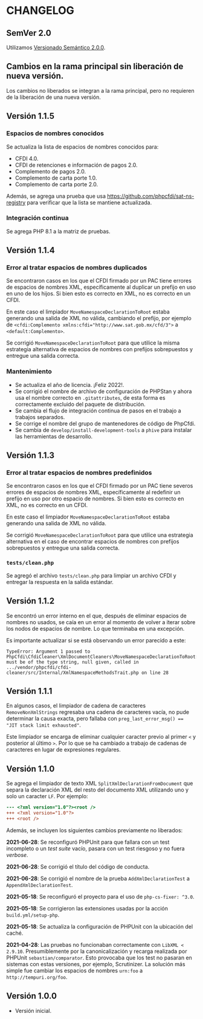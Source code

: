 # CHANGELOG

## SemVer 2.0

Utilizamos [Versionado Semántico 2.0.0](SEMVER.md).

## Cambios en la rama principal sin liberación de nueva versión.

Los cambios no liberados se integran a la rama principal, pero no requieren de la liberación de una nueva versión.

## Versión 1.1.5

### Espacios de nombres conocidos

Se actualiza la lista de espacios de nombres conocidos para:

- CFDI 4.0.
- CFDI de retenciones e información de pagos 2.0.
- Complemento de pagos 2.0.
- Complemento de carta porte 1.0.
- Complemento de carta porte 2.0.

Además, se agrega una prueba que usa <https://github.com/phpcfdi/sat-ns-registry> para verificar que la lista
se mantiene actualizada.

### Integración continua

Se agrega PHP 8.1 a la matriz de pruebas.

## Versión 1.1.4

### Error al tratar espacios de nombres duplicados

Se encontraron casos en los que el CFDI firmado por un PAC tiene errores de espacios de nombres XML,
específicamente al duplicar un prefijo en uso en uno de los hijos. Si bien esto es correcto en XML,
no es correcto en un CFDI.

En este caso el limpiador `MoveNamespaceDeclarationToRoot` estaba generando una salida de XML no válida,
cambiando el prefijo, por ejemplo de `<cfdi:Complemento xmlns:cfdi="http://www.sat.gob.mx/cfd/3">`
a `<default:Complemento>`.

Se corrigió `MoveNamespaceDeclarationToRoot` para que utilice la misma estrategia alternativa de
espacios de nombres con prefijos sobrepuestos y entregue una salida correcta.

### Mantenimiento

- Se actualiza el año de licencia. ¡Feliz 2022!.
- Se corrigió el nombre de archivo de configuración de PHPStan y ahora usa el nombre correcto en `.gitattributes`,
de esta forma es correctamente excluido del paquete de distribución.
- Se cambia el flujo de integración continua de pasos en el trabajo a trabajos separados.
- Se corrige el nombre del grupo de mantenedores de código de PhpCfdi.
- Se cambia de `develop/install-development-tools` a `phive` para instalar las herramientas de desarrollo.

## Versión 1.1.3

### Error al tratar espacios de nombres predefinidos

Se encontraron casos en los que el CFDI firmado por un PAC tiene severos errores de espacios de nombres XML,
específicamente al redefinir un prefijo en uso por otro espacio de nombres. Si bien esto es correcto en XML,
no es correcto en un CFDI.

En este caso el limpiador `MoveNamespaceDeclarationToRoot` estaba generando una salida de XML no válida.

Se corrigió `MoveNamespaceDeclarationToRoot` para que utilice una estrategia alternativa en el caso de encontrar
espacios de nombres con prefijos sobrepuestos y entregue una salida correcta.

### `tests/clean.php`

Se agregó el archivo `tests/clean.php` para limpiar un archivo CFDI y entregar la respuesta en la salida estándar.

## Versión 1.1.2

Se encontró un error interno en el que, después de eliminar espacios de nombres no usados, se caía en un error
al momento de volver a iterar sobre los nodos de espacios de nombre. Lo que terminaba en una excepción.

Es importante actualizar si se está observando un error parecido a este:

```
TypeError: Argument 1 passed to PhpCfdi\CfdiCleaner\XmlDocumentCleaners\MoveNamespaceDeclarationToRoot::isNamespaceReserved()
must be of the type string, null given, called in .../vendor/phpcfdi/cfdi-cleaner/src/Internal/XmlNamespaceMethodsTrait.php on line 28
```

## Versión 1.1.1

En algunos casos, el limpiador de cadena de caracteres `RemoveNonXmlStrings` regresaba una cadena de caracteres vacía,
no pude determinar la causa exacta, pero fallaba con `preg_last_error_msg() == "JIT stack limit exhausted"`.

Este limpiador se encarga de eliminar cualquier caracter previo al primer `<` y posterior al último `>`.
Por lo que se ha cambiado a trabajo de cadenas de caracteres en lugar de expresiones regulares.

## Versión 1.1.0

Se agrega el limpiador de texto XML `SplitXmlDeclarationFromDocument` que separa la declaración XML del resto del
documento XML utilizando uno y solo un caracter `LF`. Por ejemplo:

```diff
--- <?xml version="1.0"?><root />
+++ <?xml version="1.0"?>
+++ <root />
```

Además, se incluyen los siguientes cambios previamente no liberados:

**2021-06-28**: Se reconfiguró PHPUnit para que fallara con un test incompleto o un *test suite* vacío,
pasara con un test riesgoso y no fuera *verbose*. 

**2021-06-28**: Se corrigió el título del código de conducta.

**2021-06-28**: Se corrigió el nombre de la prueba `AddXmlDeclarationTest` a `AppendXmlDeclarationTest`.

**2021-05-18**: Se reconfiguró el proyecto para el uso de `php-cs-fixer: ^3.0`.

**2021-05-18**: Se corrigieron las extensiones usadas por la acción `build.yml/setup-php`.

**2021-05-18**: Se actualiza la configuración de PHPUnit con la ubicación del caché.

**2021-04-28**: Las pruebas no funcionaban correctamente con `LibXML < 2.9.10`.
Presumiblemente por la canonicalización y recarga realizada por PHPUnit `sebastian/comparator`.
Esto provocaba que los test no pasaran en sistemas con estas versiones, por ejemplo, Scrutinizer.
La solución más simple fue cambiar los espacios de nombres `urn:foo` a `http://tempuri.org/foo`.

## Versión 1.0.0

- Versión inicial.
